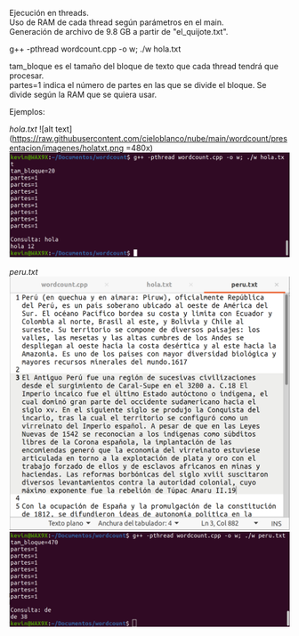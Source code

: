 Ejecución en threads.  
Uso de RAM de cada thread según parámetros en el main.  
Generación de archivo de 9.8 GB a partir de "el_quijote.txt".  

g++ -pthread wordcount.cpp -o w; ./w hola.txt

tam_bloque es el tamaño del bloque de texto que cada thread tendrá que procesar.  
partes=1 indica el número de partes en las que se divide el bloque. Se divide según la RAM que se quiera usar.

Ejemplos:

*hola.txt*
![alt text](https://raw.githubusercontent.com/cieloblanco/nube/main/wordcount/presentacion/imagenes/holatxt.png =480x)
![alt text](https://raw.githubusercontent.com/cieloblanco/nube/main/wordcount/presentacion/imagenes/holar.png)

*peru.txt*
![alt text](https://raw.githubusercontent.com/cieloblanco/nube/main/wordcount/presentacion/imagenes/perutxt.png)
![alt text](https://raw.githubusercontent.com/cieloblanco/nube/main/wordcount/presentacion/imagenes/perur.png)


